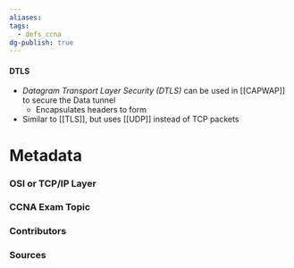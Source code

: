 ```yaml
---
aliases: 
tags:
  - defs_ccna
dg-publish: true
---
```

#### DTLS
- *Datagram Transport Layer Security (DTLS)* can be used in [[CAPWAP]] to secure the Data tunnel
	- Encapsulates headers to form 
- Similar to [[TLS]], but uses [[UDP]] instead of TCP packets



# Metadata
### OSI or TCP/IP Layer

### CCNA Exam Topic

### Contributors

### Sources

